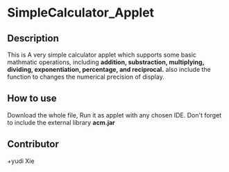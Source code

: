 # SimpleCalculator_Applet

## Description
This is A very simple calculator applet which supports some basic mathmatic operations, including **addition, substraction, 
multiplying, dividing, exponentiation, percentage, and reciprocal.** also include the function to changes the numerical
precision of display. 

## How to use
Download the whole file, Run it as applet with any chosen IDE. Don't forget to include the external library **acm.jar**

## Contributor
+yudi Xie
